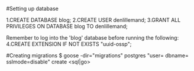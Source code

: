 #Setting up database

1.CREATE DATABASE blog;
2.CREATE USER denlillemand;
3.GRANT ALL PRIVILEGES ON DATABASE blog TO denlillemand;

Remember to log into the 'blog' database before running the following:
4.CREATE EXTENSION IF NOT EXISTS "uuid-ossp";


#Creating migrations
$ goose -dir="migrations" postgres "user=<dbusrname> dbname=<dbname> sslmode=disable"  create <migrationname> <sql|go>
